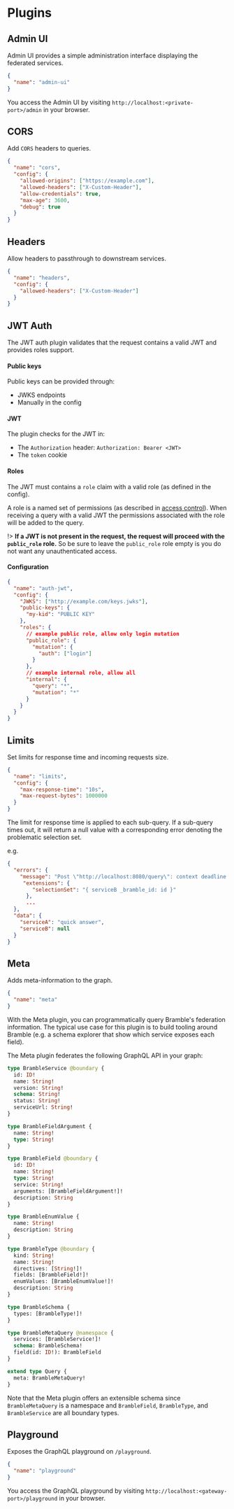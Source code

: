 # Plugins

## Admin UI

Admin UI provides a simple administration interface displaying the federated services.

```json
{
  "name": "admin-ui"
}
```

You access the Admin UI by visiting `http://localhost:<private-port>/admin` in your browser.

## CORS

Add `CORS` headers to queries.

```json
{
  "name": "cors",
  "config": {
    "allowed-origins": ["https://example.com"],
    "allowed-headers": ["X-Custom-Header"],
    "allow-credentials": true,
    "max-age": 3600,
    "debug": true
  }
}
```

## Headers

Allow headers to passthrough to downstream services.

```json
{
  "name": "headers",
  "config": {
    "allowed-headers": ["X-Custom-Header"]
  }
}
```

## JWT Auth

The JWT auth plugin validates that the request contains a valid JWT and
provides roles support.

#### Public keys

Public keys can be provided through:

- JWKS endpoints
- Manually in the config

#### JWT

The plugin checks for the JWT in:

- The `Authorization` header: `Authorization: Bearer <JWT>`
- The `token` cookie

#### Roles

The JWT must contains a `role` claim with a valid role (as defined in the
config).

A role is a named set of permissions (as described in [access
control](access-control.md)).
When receiving a query with a valid JWT the permissions associated with the role will be added to the query.

!> **If a JWT is not present in the request, the request will proceed with the `public_role` role.**
So be sure to leave the `public_role` role empty is you do not want any unauthenticated access.

#### Configuration

```json
{
  "name": "auth-jwt",
  "config": {
    "JWKS": ["http://example.com/keys.jwks"],
    "public-keys": {
      "my-kid": "PUBLIC KEY"
    },
    "roles": {
      // example public role, allow only login mutation
      "public_role": {
        "mutation": {
          "auth": ["login"]
        }
      },
      // example internal role, allow all
      "internal": {
        "query": "*",
        "mutation": "*"
      }
    }
  }
}
```

## Limits

Set limits for response time and incoming requests size.

```json
{
  "name": "limits",
  "config": {
    "max-response-time": "10s",
    "max-request-bytes": 1000000
  }
}
```

The limit for response time is applied to each sub-query. If a sub-query times out, it will return a null value with a corresponding error denoting the problematic selection set.

e.g.

```json
{
  "errors": {
    "message": "Post \"http://localhost:8080/query\": context deadline exceeded",
     "extensions": {
        "selectionSet": "{ serviceB _bramble_id: id }"
      },
      ...
  },
  "data": {
    "serviceA": "quick answer",
    "serviceB": null
  }
}
```

## Meta

Adds meta-information to the graph.

```json
{
  "name": "meta"
}
```

With the Meta plugin, you can programmatically query Bramble's federation information. The typical use case for this plugin is to build tooling around Bramble (e.g. a schema explorer that show which service exposes each field).

The Meta plugin federates the following GraphQL API in your graph:

```graphql
type BrambleService @boundary {
  id: ID!
  name: String!
  version: String!
  schema: String!
  status: String!
  serviceUrl: String!
}

type BrambleFieldArgument {
  name: String!
  type: String!
}

type BrambleField @boundary {
  id: ID!
  name: String!
  type: String!
  service: String!
  arguments: [BrambleFieldArgument!]!
  description: String
}

type BrambleEnumValue {
  name: String!
  description: String
}

type BrambleType @boundary {
  kind: String!
  name: String!
  directives: [String!]!
  fields: [BrambleField!]!
  enumValues: [BrambleEnumValue!]!
  description: String
}

type BrambleSchema {
  types: [BrambleType!]!
}

type BrambleMetaQuery @namespace {
  services: [BrambleService!]!
  schema: BrambleSchema!
  field(id: ID!): BrambleField
}

extend type Query {
  meta: BrambleMetaQuery!
}
```

Note that the Meta plugin offers an extensible schema since `BrambleMetaQuery` is a namespace and `BrambleField`, `BrambleType`, and `BrambleService` are all boundary types.

## Playground

Exposes the GraphQL playground on `/playground`.

```json
{
  "name": "playground"
}
```

You access the GraphQL playground by visiting `http://localhost:<gateway-port>/playground` in your browser.
